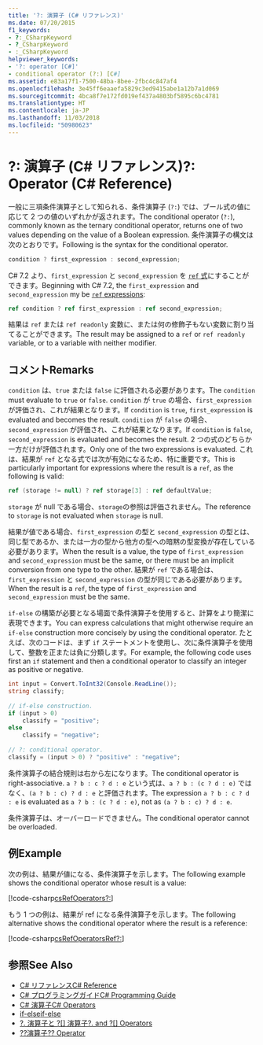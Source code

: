 ```yaml
---
title: '?: 演算子 (C# リファレンス)'
ms.date: 07/20/2015
f1_keywords:
- ?:_CSharpKeyword
- ?_CSharpKeyword
- :_CSharpKeyword
helpviewer_keywords:
- '?: operator [C#]'
- conditional operator (?:) [C#]
ms.assetid: e83a17f1-7500-48ba-8bee-2fbc4c847af4
ms.openlocfilehash: 3e45ff6eaaefa5829c3ed9415abe1a12b7a1d069
ms.sourcegitcommit: 4bca8f7e172fd019ef437a4803bf5895c6bc4781
ms.translationtype: HT
ms.contentlocale: ja-JP
ms.lasthandoff: 11/03/2018
ms.locfileid: "50980623"
---
```

# <a name="-operator-c-reference"></a><span data-ttu-id="9df36-102">?: 演算子 (C# リファレンス)</span><span class="sxs-lookup"><span data-stu-id="9df36-102">?: Operator (C# Reference)</span></span>

<span data-ttu-id="9df36-103">一般に三項条件演算子として知られる、条件演算子 (`?:`) では、ブール式の値に応じて 2 つの値のいずれかが返されます。</span><span class="sxs-lookup"><span data-stu-id="9df36-103">The conditional operator (`?:`), commonly known as the ternary conditional operator, returns one of two values depending on the value of a Boolean expression.</span></span> <span data-ttu-id="9df36-104">条件演算子の構文は次のとおりです。</span><span class="sxs-lookup"><span data-stu-id="9df36-104">Following is the syntax for the conditional operator.</span></span>  

```csharp
condition ? first_expression : second_expression;  
```

<span data-ttu-id="9df36-105">C# 7.2 より、`first_expression` と `second_expression` を [`ref` 式](https://github.com/dotnet/csharplang/blob/master/proposals/csharp-7.2/conditional-ref.md)にすることができます。</span><span class="sxs-lookup"><span data-stu-id="9df36-105">Beginning with C# 7.2, the `first_expression` and `second_expression` my be [`ref` expressions](https://github.com/dotnet/csharplang/blob/master/proposals/csharp-7.2/conditional-ref.md):</span></span>

```csharp
ref condition ? ref first_expression : ref second_expression;  
```

<span data-ttu-id="9df36-106">結果は `ref` または `ref readonly` 変数に、または何の修飾子もない変数に割り当てることができます。</span><span class="sxs-lookup"><span data-stu-id="9df36-106">The result may be assigned to a `ref` or `ref readonly` variable, or to a variable with neither modifier.</span></span>

## <a name="remarks"></a><span data-ttu-id="9df36-107">コメント</span><span class="sxs-lookup"><span data-stu-id="9df36-107">Remarks</span></span>

<span data-ttu-id="9df36-108">`condition` は、`true` または `false` に評価される必要があります。</span><span class="sxs-lookup"><span data-stu-id="9df36-108">The `condition` must evaluate to `true` or `false`.</span></span> <span data-ttu-id="9df36-109">`condition` が `true` の場合、`first_expression` が評価され、これが結果となります。</span><span class="sxs-lookup"><span data-stu-id="9df36-109">If `condition` is `true`, `first_expression` is evaluated and becomes the result.</span></span> <span data-ttu-id="9df36-110">`condition` が `false` の場合、`second_expression` が評価され、これが結果となります。</span><span class="sxs-lookup"><span data-stu-id="9df36-110">If `condition` is `false`, `second_expression` is evaluated and becomes the result.</span></span> <span data-ttu-id="9df36-111">2 つの式のどちらか一方だけが評価されます。</span><span class="sxs-lookup"><span data-stu-id="9df36-111">Only one of the two expressions is evaluated.</span></span> <span data-ttu-id="9df36-112">これは、結果が `ref` となる式では次が有効になるため、特に重要です。</span><span class="sxs-lookup"><span data-stu-id="9df36-112">This is particularly important for expressions where the result is a `ref`, as the following is valid:</span></span>

```csharp
ref (storage != null) ? ref storage[3] : ref defaultValue;
```

<span data-ttu-id="9df36-113">`storage` が null である場合、`storage`の参照は評価されません。</span><span class="sxs-lookup"><span data-stu-id="9df36-113">The reference to `storage` is not evaluated when `storage` is null.</span></span>

<span data-ttu-id="9df36-114">結果が値である場合、`first_expression` の型と `second_expression` の型とは、同じ型であるか、または一方の型から他方の型への暗黙の型変換が存在している必要があります。</span><span class="sxs-lookup"><span data-stu-id="9df36-114">When the result is a value, the type of `first_expression` and `second_expression` must be the same, or there must be an implicit conversion from one type to the other.</span></span> <span data-ttu-id="9df36-115">結果が `ref` である場合は、`first_expression` と `second_expression` の型が同じである必要があります。</span><span class="sxs-lookup"><span data-stu-id="9df36-115">When the result is a `ref`, the type of `first_expression` and `second_expression` must be the same.</span></span>

<span data-ttu-id="9df36-116">`if-else` の構築が必要となる場面で条件演算子を使用すると、計算をより簡潔に表現できます。</span><span class="sxs-lookup"><span data-stu-id="9df36-116">You can express calculations that might otherwise require an `if-else` construction more concisely by using the conditional operator.</span></span> <span data-ttu-id="9df36-117">たとえば、次のコードは、まず `if` ステートメントを使用し、次に条件演算子を使用して、整数を正または負に分類します。</span><span class="sxs-lookup"><span data-stu-id="9df36-117">For example, the following code uses first an `if` statement and then a conditional operator to classify an integer as positive or negative.</span></span>

```csharp
int input = Convert.ToInt32(Console.ReadLine());  
string classify;  
  
// if-else construction.  
if (input > 0)  
    classify = "positive";  
else  
    classify = "negative";  
  
// ?: conditional operator.  
classify = (input > 0) ? "positive" : "negative";  
```

<span data-ttu-id="9df36-118">条件演算子の結合規則は右から左になります。</span><span class="sxs-lookup"><span data-stu-id="9df36-118">The conditional operator is right-associative.</span></span> <span data-ttu-id="9df36-119">`a ? b : c ? d : e` という式は、`a ? b : (c ? d : e)` ではなく、`(a ? b : c) ? d : e` と評価されます。</span><span class="sxs-lookup"><span data-stu-id="9df36-119">The expression `a ? b : c ? d : e` is evaluated as `a ? b : (c ? d : e)`, not as `(a ? b : c) ? d : e`.</span></span>  
  
<span data-ttu-id="9df36-120">条件演算子は、オーバーロードできません。</span><span class="sxs-lookup"><span data-stu-id="9df36-120">The conditional operator cannot be overloaded.</span></span>
  
## <a name="example"></a><span data-ttu-id="9df36-121">例</span><span class="sxs-lookup"><span data-stu-id="9df36-121">Example</span></span>

<span data-ttu-id="9df36-122">次の例は、結果が値になる、条件演算子を示します。</span><span class="sxs-lookup"><span data-stu-id="9df36-122">The following example shows the conditional operator whose result is a value:</span></span>

[!code-csharp[csRefOperators?:](~/samples/snippets/csharp/language-reference/operators/ConditionalExamples.cs#ConditionalValue)]

<span data-ttu-id="9df36-123">もう 1 つの例は、結果が ref になる条件演算子を示します。</span><span class="sxs-lookup"><span data-stu-id="9df36-123">The following alternative shows the conditional operator where the result is a reference:</span></span>

[!code-csharp[csRefOperatorsRef?:](~/samples/snippets/csharp/language-reference/operators/ConditionalExamples.cs#ConditionalRef)]

## <a name="see-also"></a><span data-ttu-id="9df36-124">参照</span><span class="sxs-lookup"><span data-stu-id="9df36-124">See Also</span></span>

- [<span data-ttu-id="9df36-125">C# リファレンス</span><span class="sxs-lookup"><span data-stu-id="9df36-125">C# Reference</span></span>](../../../csharp/language-reference/index.md)  
- [<span data-ttu-id="9df36-126">C# プログラミングガイド</span><span class="sxs-lookup"><span data-stu-id="9df36-126">C# Programming Guide</span></span>](../../../csharp/programming-guide/index.md)  
- [<span data-ttu-id="9df36-127">C# 演算子</span><span class="sxs-lookup"><span data-stu-id="9df36-127">C# Operators</span></span>](../../../csharp/language-reference/operators/index.md)  
- [<span data-ttu-id="9df36-128">if-else</span><span class="sxs-lookup"><span data-stu-id="9df36-128">if-else</span></span>](../../../csharp/language-reference/keywords/if-else.md)  
- <span data-ttu-id="9df36-129">[?. 演算子と ?[] 演算子](../../../csharp/language-reference/operators/null-conditional-operators.md)</span><span class="sxs-lookup"><span data-stu-id="9df36-129">[?. and ?[] Operators](../../../csharp/language-reference/operators/null-conditional-operators.md)</span></span>  
- [<span data-ttu-id="9df36-130">??演算子</span><span class="sxs-lookup"><span data-stu-id="9df36-130">?? Operator</span></span>](../../../csharp/language-reference/operators/null-coalescing-operator.md)
